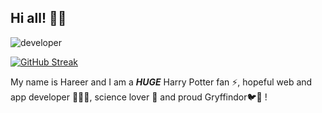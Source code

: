 ## Hi all! 👋🏻

![developer](https://user-images.githubusercontent.com/70807684/120706497-15448680-c4b1-11eb-9427-2ba21a41d452.png)

[![GitHub Streak](https://github-readme-streak-stats.herokuapp.com/?user=HareerSakhi)](https://git.io/streak-stats)


My name is Hareer and I am a ***HUGE***  Harry Potter fan ⚡, hopeful web and app developer 👩🏻‍💻, science lover 🔬 and proud Gryffindor🐦🦁 !



